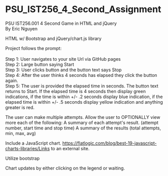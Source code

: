 # PSU_IST256_4_Second_Assignment
PSU IST256.001 4 Second Game in HTML and jQuery <br>
By Eric Nguyen <br>

HTML w/ Bootstrap and jQuery/chart.js library

Project follows the prompt: <br>
<br>
Step 1: User navigates to your site Url via GitHub pages <br>
Step 2: Large button saying Start <br>
Step 3: User clicks button and the button text says Stop <br>
Step 4: After the user thinks 4 seconds has elapsed they click the button again. <br>
Step 5: The user is provided the elapsed time in seconds. The button text returns to Start. If the elapsed time is 4 seconds then display green indications, if the time is within +/- .2 seconds display blue indication, if the elapsed time is within +/- .5 seconds display yellow indication and anything greater is red. <br>

The user can make multiple attempts. Allow the user to OPTIONALLY view more each of the following:
A summary of each attempt's result. (attempt number, start time and stop time)
A summary of the results (total attempts, min, max, avg)

Include a JavaScript chart.  https://flatlogic.com/blog/best-19-javascript-charts-libraries/Links to an external site.

Utilize bootstrap

Chart updates by either clicking on the legend or waiting. 
